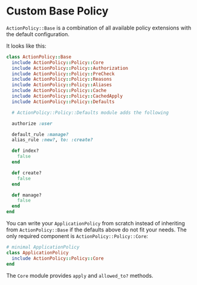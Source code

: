 # Custom Base Policy

`ActionPolicy::Base` is a combination of all available policy extensions with the default configuration.

It looks like this:


```ruby
class ActionPolicy::Base
  include ActionPolicy::Policy::Core
  include ActionPolicy::Policy::Authorization
  include ActionPolicy::Policy::PreCheck
  include ActionPolicy::Policy::Reasons
  include ActionPolicy::Policy::Aliases
  include ActionPolicy::Policy::Cache
  include ActionPolicy::Policy::CachedApply
  include ActionPolicy::Policy::Defaults

  # ActionPolicy::Policy::Defaults module adds the following

  authorize :user

  default_rule :manage?
  alias_rule :new?, to: :create?

  def index?
    false
  end

  def create?
    false
  end

  def manage?
    false
  end
end
```



You can write your `ApplicationPolicy` from scratch instead of inheriting from `ActionPolicy::Base`
if the defaults above do not fit your needs. The only required component is `ActionPolicy::Policy::Core`:

```ruby
# minimal ApplicationPolicy
class ApplicationPolicy
  include ActionPolicy::Policy::Core
end
```

The `Core` module provides `apply` and `allowed_to?` methods.
